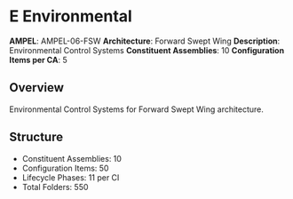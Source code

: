 # E Environmental

**AMPEL**: AMPEL-06-FSW
**Architecture**: Forward Swept Wing
**Description**: Environmental Control Systems
**Constituent Assemblies**: 10
**Configuration Items per CA**: 5

## Overview
Environmental Control Systems for Forward Swept Wing architecture.

## Structure
- Constituent Assemblies: 10
- Configuration Items: 50
- Lifecycle Phases: 11 per CI
- Total Folders: 550
